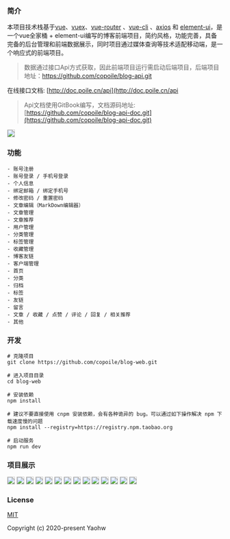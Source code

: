 ### 简介

本项目技术栈基于[vue](https://cn.vuejs.org/index.html)、[vuex](https://vuex.vuejs.org/zh-cn/)、[vue-router](https://router.vuejs.org/zh-cn/) 、[vue-cli](https://github.com/vuejs/vue-cli) 、[axios](https://github.com/axios/axios) 和 [element-ui](https://github.com/ElemeFE/element)，是一个vue全家桶 + element-ui编写的博客前端项目，简约风格，功能完善，具备完备的后台管理和前端数据展示，同时项目通过媒体查询等技术适配移动端，是一个响应式的前端项目。

> 数据通过接口Api方式获取，因此前端项目运行需启动后端项目，后端项目地址：https://github.com/copoile/blog-api.git

在线接口文档: [http://doc.poile.cn/api](http://doc.poile.cn/api

> Api文档使用GitBook编写，文档源码地址: [https://github.com/copoile/blog-api-doc.git](https://github.com/copoile/blog-api-doc.git)

<img src="https://poile-img.nos-eastchina1.126.net/blog-web-images/api-doc.png" style="border: 1px solid #ccc">



### 功能

``` 
- 账号注册
- 账号登录 / 手机号登录
- 个人信息
- 绑定邮箱 / 绑定手机号
- 修改密码 / 重置密码
- 文章编辑（MarkDown编辑器）
- 文章管理
- 文章推荐
- 用户管理
- 分类管理
- 标签管理
- 收藏管理
- 博客友链
- 客户端管理
- 首页
- 分类
- 归档
- 标签
- 友链
- 留言
- 文章 / 收藏 / 点赞 / 评论 / 回复 / 相关推荐
- 其他
```



### 开发

```
# 克隆项目
git clone https://github.com/copoile/blog-web.git

# 进入项目目录
cd blog-web

# 安装依赖
npm install

# 建议不要直接使用 cnpm 安装依赖，会有各种诡异的 bug。可以通过如下操作解决 npm 下载速度慢的问题
npm install --registry=https://registry.npm.taobao.org

# 启动服务
npm run dev
```



### 项目展示

<img src="https://poile-img.nos-eastchina1.126.net/blog-web-images/index-1.png" style="border: 1px solid #ccc">



<img src="https://poile-img.nos-eastchina1.126.net/blog-web-images/index-2.png" style="border: 1px solid #ccc">



<img src="https://poile-img.nos-eastchina1.126.net/blog-web-images/article-1.png" style="border: 1px solid #ccc">



<img src="https://poile-img.nos-eastchina1.126.net/blog-web-images/category.png" style="border: 1px solid #ccc">



<img src="https://poile-img.nos-eastchina1.126.net/blog-web-images/archives.png" style="border: 1px solid #ccc">



<img src="https://poile-img.nos-eastchina1.126.net/blog-web-images/friend-link.png" style="border: 1px solid #ccc">



<img src="https://poile-img.nos-eastchina1.126.net/blog-web-images/tag.png" style="border: 1px solid #ccc">



<img src="https://poile-img.nos-eastchina1.126.net/blog-web-images/message-1.png" style="border: 1px solid #ccc">



<img src="https://poile-img.nos-eastchina1.126.net/blog-web-images/user.png" style="border: 1px solid #ccc">



<img src="https://poile-img.nos-eastchina1.126.net/blog-web-images/article-manage.png" style="border: 1px solid #ccc">



<img src="https://poile-img.nos-eastchina1.126.net/blog-web-images/mobile/index.png" style="border: 1px solid #ccc">



<img src="https://poile-img.nos-eastchina1.126.net/blog-web-images/mobile/category.png" style="border: 1px solid #ccc">



<img src="https://poile-img.nos-eastchina1.126.net/blog-web-images/mobile/article-1.png" style="border: 1px solid #ccc">



<img src="https://poile-img.nos-eastchina1.126.net/blog-web-images/mobile/user.png" style="border: 1px solid #ccc">



### License

[MIT](https://github.com/copoile/blog-web/blob/master/LICENSE)

Copyright (c) 2020-present Yaohw

